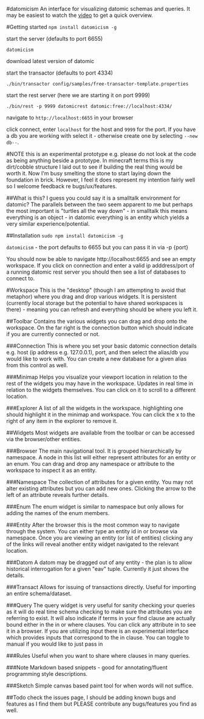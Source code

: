 #datomicism
An interface for visualizing datomic schemas and queries. It may be easiest to watch the [video](http://www.screenr.com/J087) to get a quick overview. 

#Getting started
`npm install datomicism -g`

start the server (defaults to port 6655) 

`datomicism` 

download latest version of datomic 

start the transactor (defaults to port 4334)

`./bin/transactor config/samples/free-transactor-template.properties `

start the rest server (here we are starting it on port 9999)

`./bin/rest -p 9999 datomicrest datomic:free://localhost:4334/`

navigate to `http://localhost:6655` in your browser

click connect, enter `localhost` for the host and `9999` for the port. If you have a db you are working with select it - otherwise create one by selecting `--new db--`. 

#NOTE
this is an experimental prototype e.g. please do not look at the code as being anything beside a prototype. In minecraft terms this is my dirt/cobble structure I laid out to see if building the real thing would be worth it. Now I'm busy smelting the stone to start laying down the foundation in brick. However, I feel it does represent my intention fairly well so I welcome feedback re bugs/ux/features. 

##What is this?
I guess you could say it is a smalltalk environment for datomic? The parallels between the two seem apparent to me but perhaps the most important is "turtles all the way down" - in smalltalk this means everything is an object - in datomic everything is an entity which yields a very similar experience/potential. 

##Installation
```sudo npm install datomicism -g```

```datomicism``` - the port defaults to 6655 but you can pass it in via -p {port}

You should now be able to navigate http://localhost:6655 and see an empty workspace. If you click on connection and enter a valid ip adddress/port of a running datomic rest server you should then see a list of databases to connect to. 

#Workspace
This is the "desktop" (though I am attempting to avoid that metaphor) where you drag and drop various widgets. It is persistent (currently local storage but the potential to have shared workspaces is there) - meaning you can refresh and everything should be where you left it. 

##Toolbar
Contains the various widgets you can drag and drop onto the workspace. On the far right is the connection button which should indicate if you are currently connected or not.

###Connection
This is where you set your basic datomic connection details e.g. host (ip address e.g. 127.0.0.1), port, and then select the alias/db you would like to work with. You can create a new database for a given alias from this control as well. 

###Minimap
Helps you visualize your viewport location in relation to the rest of the widgets you may have in the workspace. Updates in real time in relation to the widgets themselves. You can click on it to scroll to a different location.

###Explorer
A list of all the widgets in the workspace. highlighting one should highlight it in the minimap and workspace. You can click the x to the right of any item in the explorer to remove it. 

##Widgets
Most widgets are available from the toolbar or can be accessed via the browser/other entities.

###Browser
The main navigational tool. It is grouped hierarchically by namespace. A node in this list will either represent attributes for an entity or an enum. You can drag and drop any namespace or attribute to the workspace to inspect it as an entity.

###Namespace
The collection of attributes for a given entity. You may not alter existing attributes but you can add new ones. Clicking the arrow to the left of an attribute reveals further details.

###Enum
The enum widget is similar to namespace but only allows for adding the names of the enum members.

###Entity
After the browser this is the most common way to navigate through the system. You can either type an entity id in or browse via namespace. Once you are viewing an entity (or list of entities) clicking any of the links will reveal another entity widget navigated to the relevant location.

###Datom 
A datom may be dragged out of any entity - the plan is to allow historical interrogation for a given "eav" tuple. Currently it just shows the details.

###Transact
Allows for issuing of transactions directly. Useful for importing an entire schema/dataset.

###Query
The query widget is very useful for sanity checking your queries as it will do real time schema checking to make sure the attributes you are referring to exist. It will also indicate if terms in your find clause are actually bound either in the in or where clauses. You can click any attribute in to see it in a browser. If you are utilizing input there is an experimental interface which provides inputs that correspond to the in clause. You can toggle to manual if you would like to just pass in 

###Rules
Useful when you want to share where clauses in many queries.

###Note
Markdown based snippets - good for annotating/fluent programming style descriptions.

###Sketch
Simple canvas based paint tool for when words will not suffice.

##Todo
check the issues page, I should be adding known bugs and features as I find them but PLEASE contribute any bugs/features you find as well. 